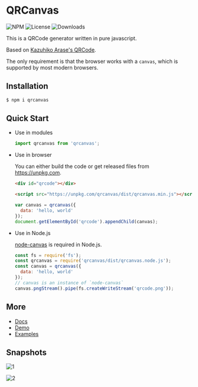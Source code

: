 QRCanvas
===

![NPM](https://img.shields.io/npm/v/qrcanvas.svg)
![License](https://img.shields.io/npm/l/qrcanvas.svg)
![Downloads](https://img.shields.io/npm/dt/qrcanvas.svg)

This is a QRCode generator written in pure javascript.

Based on [Kazuhiko Arase's QRCode](http://www.d-project.com/).

The only requirement is that the browser works with a `canvas`,
which is supported by most modern browsers.

Installation
---

``` sh
$ npm i qrcanvas
```

Quick Start
---

* Use in modules

  ``` js
  import qrcanvas from 'qrcanvas';
  ```

* Use in browser

  You can either build the code or get released files from <https://unpkg.com>.

  ``` html
  <div id="qrcode"></div>

  <script src="https://unpkg.com/qrcanvas/dist/qrcanvas.min.js"></script>
  ```

  ``` js
  var canvas = qrcanvas({
    data: 'hello, world'
  });
  document.getElementById('qrcode').appendChild(canvas);
  ```

* Use in Node.js

  [node-canvas](https://github.com/Automattic/node-canvas) is required in Node.js.

  ``` js
  const fs = require('fs');
  const qrcanvas = require('qrcanvas/dist/qrcanvas.node.js');
  const canvas = qrcanvas({
    data: 'hello, world'
  });
  // canvas is an instance of `node-canvas`
  canvas.pngStream().pipe(fs.createWriteStream('qrcode.png'));
  ```

More
---
* [Docs](https://github.com/gera2ld/qrcanvas/wiki)
* [Demo](https://gera2ld.github.io/qrcanvas/)
* [Examples](https://gera2ld.github.io/qrcanvas/examples/)

Snapshots
---

![1](snapshots/1.png)

![2](snapshots/2.png)
